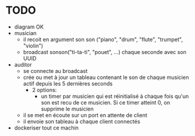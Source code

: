 # TODO

- diagram OK
- musician
  - il recoit en argument son son ("piano", "drum", "flute", "trumpet", "violin")
  - broadcast sonson("ti-ta-ti", "pouet", ...) chaque seconde avec son UUID
- auditor
  - se connecte au broadcast
  - crée ou met à jour un tableau contenant le son de chaque musicien actif 
   depuis les 5 dernières seconds
    - 2 options: 
      - un timer par musicien qui est réinitialisé à chaque fois 
  qu'un son est recu de ce musicien. Si ce timer atteint 0, on supprime 
     le musicien
  - il se met en écoute sur un port en attente de client 
  - il envoie son tableau à chaque client connectés
- dockeriser tout ce machin